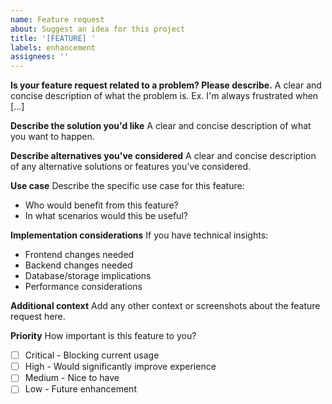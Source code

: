 ```yaml
---
name: Feature request
about: Suggest an idea for this project
title: '[FEATURE] '
labels: enhancement
assignees: ''
---
```


**Is your feature request related to a problem? Please describe.**
A clear and concise description of what the problem is. Ex. I'm always frustrated when [...]

**Describe the solution you'd like**
A clear and concise description of what you want to happen.

**Describe alternatives you've considered**
A clear and concise description of any alternative solutions or features you've considered.

**Use case**
Describe the specific use case for this feature:
- Who would benefit from this feature?
- In what scenarios would this be useful?

**Implementation considerations**
If you have technical insights:
- Frontend changes needed
- Backend changes needed  
- Database/storage implications
- Performance considerations

**Additional context**
Add any other context or screenshots about the feature request here.

**Priority**
How important is this feature to you?
- [ ] Critical - Blocking current usage
- [ ] High - Would significantly improve experience  
- [ ] Medium - Nice to have
- [ ] Low - Future enhancement